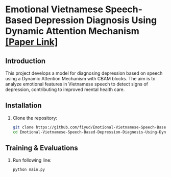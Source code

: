 # Emotional Vietnamese Speech-Based Depression Diagnosis Using Dynamic Attention Mechanism [[Paper Link]](https://drive.google.com/file/d/1BwtnLjV6X9QVbji97e5dUxXTxDJog50W/view?usp=drive_link)

## Introduction
This project develops a model for diagnosing depression based on speech using a Dynamic Attention Mechanism with CBAM blocks. The aim is to analyze emotional features in Vietnamese speech to detect signs of depression, contributing to improved mental health care.


## Installation
1. Clone the repository:
   ```bash
   git clone https://github.com/fiyud/Emotional-Vietnamese-Speech-Based-Depression-Diagnosis-Using-Dynamic-Attention-Mechanism.git
   cd Emotional-Vietnamese-Speech-Based-Depression-Diagnosis-Using-Dynamic-Attention-Mechanism
   ```
   
## Training & Evaluations
1. Run following line:
   ```bash
   python main.py
